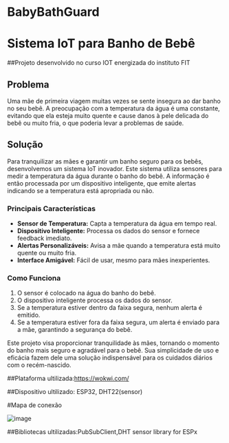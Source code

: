 # BabyBathGuard

# Sistema IoT para Banho de Bebê

##Projeto desenvolvido no curso IOT energizada do instituto FIT

## Problema
Uma mãe de primeira viagem muitas vezes se sente insegura ao dar banho no seu bebê. A preocupação com a temperatura da água é uma constante, evitando que ela esteja muito quente e cause danos à pele delicada do bebê ou muito fria, o que poderia levar a problemas de saúde.

## Solução
Para tranquilizar as mães e garantir um banho seguro para os bebês, desenvolvemos um sistema IoT inovador. Este sistema utiliza sensores para medir a temperatura da água durante o banho do bebê. A informação é então processada por um dispositivo inteligente, que emite alertas indicando se a temperatura está apropriada ou não.

### Principais Características
- **Sensor de Temperatura:** Capta a temperatura da água em tempo real.
- **Dispositivo Inteligente:** Processa os dados do sensor e fornece feedback imediato.
- **Alertas Personalizáveis:** Avisa a mãe quando a temperatura está muito quente ou muito fria.
- **Interface Amigável:** Fácil de usar, mesmo para mães inexperientes.

### Como Funciona
1. O sensor é colocado na água do banho do bebê.
2. O dispositivo inteligente processa os dados do sensor.
3. Se a temperatura estiver dentro da faixa segura, nenhum alerta é emitido.
4. Se a temperatura estiver fora da faixa segura, um alerta é enviado para a mãe, garantindo a segurança do bebê.

Este projeto visa proporcionar tranquilidade às mães, tornando o momento do banho mais seguro e agradável para o bebê. Sua simplicidade de uso e eficácia fazem dele uma solução indispensável para os cuidados diários com o recém-nascido.

##Plataforma ultilizada:https://wokwi.com/

##Dispositivo ultilizado: ESP32, DHT22(sensor)

#Mapa de conexão 

![image](https://github.com/marcelitos1v9/BabyBathGuard/assets/123131698/ce4ec1e7-a5c3-40cb-9cdc-a4c075d5c06b)

##Bibliotecas ultilizadas:PubSubClient,DHT sensor library for ESPx
